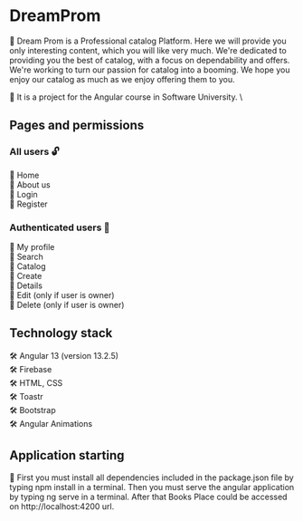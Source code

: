 # DreamProm

🌇 Dream Prom is a Professional catalog Platform. Here we will provide you only interesting content, which you will like very much. We're dedicated to providing you the best of catalog, with a focus on dependability and offers. We're working to turn our passion for catalog into a booming. We hope you enjoy our catalog as much as we enjoy offering them to you.

📌 It is a project for the Angular course in Software University. \

## Pages and permissions

### All users 🔓

📌 Home \
📌 About us \
📌 Login \
📌 Register 

### Authenticated users 🔐

📌 My profile \
📌 Search \
📌 Catalog \
📌 Create \
📌 Details \
📌 Edit (only if user is owner) \
📌 Delete (only if user is owner) 

## Technology stack

🛠 Angular 13 (version 13.2.5) \
🛠 Firebase \
🛠 HTML, CSS \
🛠 Toastr \
🛠 Bootstrap \
🛠 Angular Animations 

## Application starting

📌 First you must install all dependencies included in the package.json file by typing npm install in a terminal.
Then you must serve the angular application by typing ng serve in a terminal.
After that Books Place could be accessed on http://localhost:4200 url.

